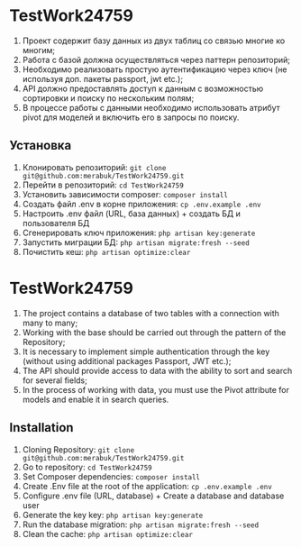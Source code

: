 # TestWork24759
1. Проект содержит базу данных из двух таблиц со связью многие ко многим;
2. Работа с базой должна осуществляться через паттерн репозиторий;
3. Необходимо реализовать простую аутентификацию через ключ (не используя доп. пакеты passport, jwt etc.);
4. API должно предоставлять доступ к данным с возможностью сортировки и поиску по нескольким полям;
5. В процессе работы с данными необходимо использовать атрибут pivot для моделей и включить его в запросы по поиску.

## Установка

1. Клонировать репозиторий: `git clone git@github.com:merabuk/TestWork24759.git`
2. Перейти в репозиторий: `cd TestWork24759`
3. Установить зависимости composer: `composer install`
4. Создать файл .env в корне приложения: `cp .env.example .env` 
5. Настроить .env файл (URL, база данных) + создать БД и пользователя БД 
6. Сгенерировать ключ приложения: `php artisan key:generate`
7. Запустить миграции БД: `php artisan migrate:fresh --seed`
9. Почистить кеш: `php artisan optimize:clear`


# TestWork24759
1. The project contains a database of two tables with a connection with many to many;
2. Working with the base should be carried out through the pattern of the Repository;
3. It is necessary to implement simple authentication through the key (without using additional packages Passport, JWT etc.);
4. The API should provide access to data with the ability to sort and search for several fields;
5. In the process of working with data, you must use the Pivot attribute for models and enable it in search queries.

## Installation

1. Cloning Repository: `git clone git@github.com:merabuk/TestWork24759.git`
2. Go to repository: `cd TestWork24759`
3. Set Composer dependencies: `composer install`
4. Create .Env file at the root of the application: `cp .env.example .env`
5. Configure .env file (URL, database) + Create a database and database user
6. Generate the key key: `php artisan key:generate`
7. Run the database migration: `php artisan migrate:fresh --seed`
8. Clean the cache: `php artisan optimize:clear`
